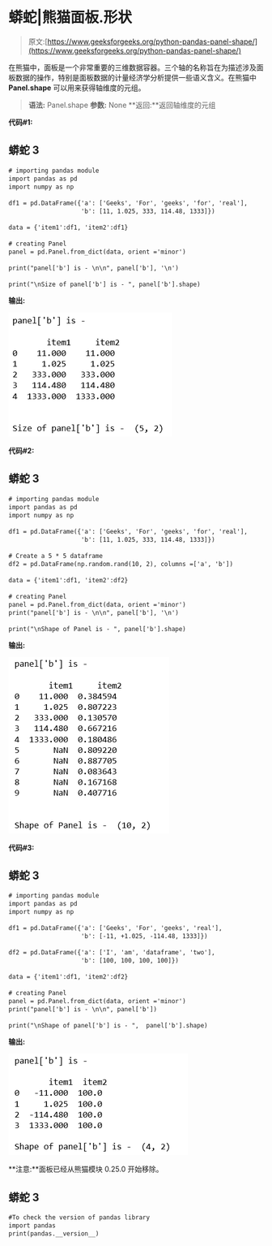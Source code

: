 # 蟒蛇|熊猫面板.形状

> 原文:[https://www.geeksforgeeks.org/python-pandas-panel-shape/](https://www.geeksforgeeks.org/python-pandas-panel-shape/)

在熊猫中，面板是一个非常重要的三维数据容器。三个轴的名称旨在为描述涉及面板数据的操作，特别是面板数据的计量经济学分析提供一些语义含义。在熊猫中 **Panel.shape** 可以用来获得轴维度的元组。

> **语法:** Panel.shape
> **参数:** None
> **返回:**返回轴维度的元组

**代码#1:**

## 蟒蛇 3

```
# importing pandas module 
import pandas as pd 
import numpy as np

df1 = pd.DataFrame({'a': ['Geeks', 'For', 'geeks', 'for', 'real'], 
                    'b': [11, 1.025, 333, 114.48, 1333]})

data = {'item1':df1, 'item2':df1}

# creating Panel 
panel = pd.Panel.from_dict(data, orient ='minor')

print("panel['b'] is - \n\n", panel['b'], '\n')

print("\nSize of panel['b'] is - ", panel['b'].shape)  
```

**输出:**

![](img/eefa89a98cf209c121fd51d151a32de8.png)

**代码#2:**

## 蟒蛇 3

```
# importing pandas module 
import pandas as pd 
import numpy as np

df1 = pd.DataFrame({'a': ['Geeks', 'For', 'geeks', 'for', 'real'], 
                    'b': [11, 1.025, 333, 114.48, 1333]})

# Create a 5 * 5 dataframe
df2 = pd.DataFrame(np.random.rand(10, 2), columns =['a', 'b'])

data = {'item1':df1, 'item2':df2}

# creating Panel 
panel = pd.Panel.from_dict(data, orient ='minor')
print("panel['b'] is - \n\n", panel['b'], '\n')

print("\nShape of Panel is - ", panel['b'].shape)
```

**输出:**

![](img/27d9471e147f92e6af667918473314d0.png)

**代码#3:**

## 蟒蛇 3

```
# importing pandas module
import pandas as pd
import numpy as np

df1 = pd.DataFrame({'a': ['Geeks', 'For', 'geeks', 'real'],
                    'b': [-11, +1.025, -114.48, 1333]})

df2 = pd.DataFrame({'a': ['I', 'am', 'dataframe', 'two'],
                    'b': [100, 100, 100, 100]})

data = {'item1':df1, 'item2':df2}

# creating Panel
panel = pd.Panel.from_dict(data, orient ='minor')
print("panel['b'] is - \n\n", panel['b'])

print("\nShape of panel['b'] is - ",  panel['b'].shape)
```

**输出:**

![](img/7dcb263a98215e415b5b28b52fa2484d.png)

**注意:**面板已经从熊猫模块 0.25.0 开始移除。

## 蟒蛇 3

```
#To check the version of pandas library
import pandas
print(pandas.__version__)
```